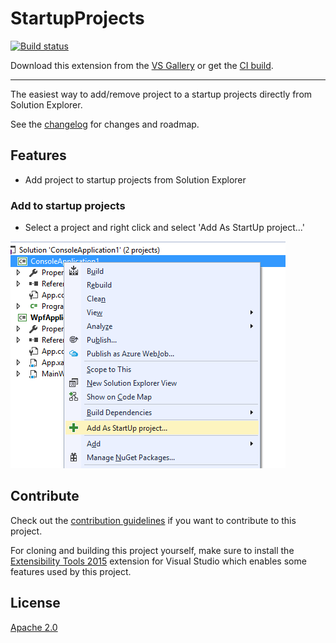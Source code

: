 # StartupProjects

<!-- Replace this badge with your own-->
[![Build status](https://ci.appveyor.com/api/projects/status/hv6uyc059rqbc6fj?svg=true)](https://ci.appveyor.com/project/madskristensen/extensibilitytools)

<!-- Update the VS Gallery link after you upload the VSIX-->
Download this extension from the [VS Gallery](https://visualstudiogallery.msdn.microsoft.com/[GuidFromGallery])
or get the [CI build](http://vsixgallery.com/extension/00302942-1ef6-4dcd-b25c-a82e02a661f9/).

---------------------------------------

The easiest way to add/remove project to a startup projects directly from Solution Explorer.

See the [changelog](CHANGELOG.md) for changes and roadmap.

## Features

- Add project to startup projects from Solution Explorer 

### Add to startup projects
- Select a project and right click and select 'Add As StartUp project...'

![Context Menu](art/context-menu.bmp)

## Contribute
Check out the [contribution guidelines](CONTRIBUTING.md)
if you want to contribute to this project.

For cloning and building this project yourself, make sure
to install the
[Extensibility Tools 2015](https://visualstudiogallery.msdn.microsoft.com/ab39a092-1343-46e2-b0f1-6a3f91155aa6)
extension for Visual Studio which enables some features
used by this project.

## License
[Apache 2.0](LICENSE)